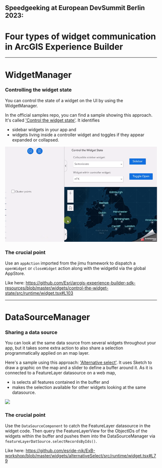 ## Speedgeeking at European DevSummit Berlin 2023: 
# Four types of widget communication in ArcGIS Experience Builder


---
# WidgetManager
### Controlling the widget state

You can control the state of a widget on the UI by using the WidgetManager. 

In the official samples repo, you can find a sample showing this approach. It's called ['Control the widget state'](https://github.com/Esri/arcgis-experience-builder-sdk-resources/tree/master/widgets/control-the-widget-state). It identifies 
* sidebar widgets in your app and 
* widgets living inside a controller widget
and toggles if they appear expanded or collapsed.

![](./assets/control-widget-state.gif)

### The crucial point

Use an ``appAction`` imported from the jimu framework to dispatch a ``openWidget`` or ``closeWidget`` action along with the widgetId via the global AppStore.

Like here: 
https://github.com/Esri/arcgis-experience-builder-sdk-resources/blob/master/widgets/control-the-widget-state/src/runtime/widget.tsx#L103


---
# DataSourceManager
### Sharing a data source

You can look at the same data source from several widgets throughout your app, but it takes some extra action to also share a selection programmatically applied on an map layer.

Here's a sample using this approach: ['Alternative select'](https://github.com/esride-nik/ExB-workshop/tree/master/widgets/alternativeSelect). It uses Sketch to draw a graphic on the map and a slider to define a buffer around it. As it is connected to a FeatureLayer datasource on a web map,
* is selects all features contained in the buffer and
* makes the selection available for other widgets looking at the same datasource.

![](./assets/DataSourceManager.gif)

### The crucial point

Use the ``DataSourceComponent`` to catch the FeatureLayer datasource in the widget code. Then query the FeatureLayerView for the ObjectIDs of the widgets within the buffer and pushes them into the DataSourceManager via ``featureLayerDatSource.selectRecordsByIds()``.

Like here:
https://github.com/esride-nik/ExB-workshop/blob/master/widgets/alternativeSelect/src/runtime/widget.tsx#L79